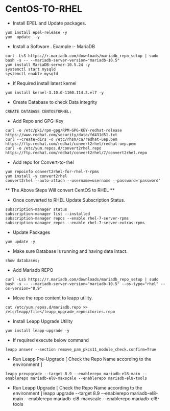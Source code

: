 # CentOS-TO-RHEL

* Install EPEL and Update packages.
```
yum install epel-release -y
yum  update  -y
```

* Install a Software . Example :- MariaDB
```
curl -LsS https://r.mariadb.com/downloads/mariadb_repo_setup | sudo bash -s -- --mariadb-server-version="mariadb-10.5"
yum install MariaDB-server-10.5.24 -y 
systemctl start mysqld
systemctl enable mysqld
```
* If Required install latest kernel
```
yum install kernel-3.10.0-1160.114.2.el7 -y
```
* Create Database to check Data integrity
```
CREATE DATABASE CENTOSTORHEL;
```
* Add Repo and GPG-Key
```
curl -o /etc/pki/rpm-gpg/RPM-GPG-KEY-redhat-release https://www.redhat.com/security/data/fd431d51.txt
curl --create-dirs -o /etc/rhsm/ca/redhat-uep.pem https://ftp.redhat.com/redhat/convert2rhel/redhat-uep.pem
curl -o /etc/yum.repos.d/convert2rhel.repo https://ftp.redhat.com/redhat/convert2rhel/7/convert2rhel.repo
```
* Add repo for Convert-to-rhel
```
yum repoinfo convert2rhel-for-rhel-7-rpms
yum install -y convert2rhel
convert2rhel --auto-attach --username=username --password='password'
```
 ** The Above Steps Will convert CentOS to RHEL **

* Once converted to RHEL Update Subscription Status.
```
subscription-manager status
subscription-manager list --installed
subscription-manager repos --enable rhel-7-server-rpms
subscription-manager repos --enable rhel-7-server-extras-rpms
```
* Update Packages
```
yum update -y
```
* Make sure Database is running and having data intact.
```
show databases;
```
* Add Mariadb REPO
```
curl -LsS https://r.mariadb.com/downloads/mariadb_repo_setup | sudo bash -s -- --mariadb-server-version="mariadb-10.5" --os-type="rhel" --os-version="8.9"
```
* Move the repo content to leapp utility.
```
cat /etc/yum.repos.d/mariadb.repo >> /etc/leapp/files/leapp_upgrade_repositories.repo
```
* Install Leapp Upgrade Utility
```
yum install leapp-upgrade -y
```
* If required execute below command
```
leapp answer --section remove_pam_pkcs11_module_check.confirm=True
```
* Run Leapp Pre-Upgrade [ Check the Repo Name according to the environment ]
```
leapp preupgrade --target 8.9 --enablerepo mariadb-el8-main --enablerepo mariadb-el8-maxscale --enablerepo mariadb-el8-tools
```
* Run Leapp Upgrade [ Check the Repo Name according to the environment ]
leapp upgrade --target 8.9 --enablerepo mariadb-el8-main --enablerepo mariadb-el8-maxscale --enablerepo mariadb-el8-tools


